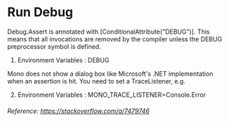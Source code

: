 # Run Debug

Debug.Assert is annotated with [ConditionalAttribute("DEBUG")]. This means that
all invocations are removed by the compiler unless the DEBUG preprocessor 
symbol is defined.

1. Environment Variables : DEBUG

Mono does not show a dialog box like Microsoft's .NET implementation when an
assertion is hit. You need to set a TraceListener, e.g.
 
2. Environment Variables : MONO_TRACE_LISTENER=Console.Error

###### Reference: https://stackoverflow.com/a/7479746
